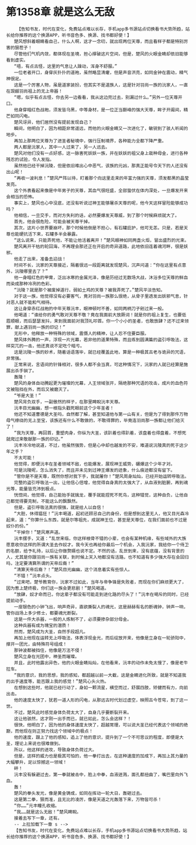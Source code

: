 # 第1358章 就是这么无敌
        【告知书友，时代在变化，免费站点难以长存，手机app多书源站点切换看书大势所趋，站长给你推荐的这个换源APP，听书音色多、换源、找书都好使！】
       楚风想斜着眼睛看自己，什么人啊，这才一念叨，就出现两位天尊，而且看样子都是特别厉害的狠茬子！
       尽管他们气机内敛，都体现在圣境，担心撑破这片空间，但是，楚风的火眼金睛却依旧能够看到虚实。
       “唔，有点古怪，这里的气息让人躁动，浑身不舒服。”
       一位老者开口，身穿灰扑扑的道袍，虽然略显清癯，但是声音洪亮，如同金钟在震动，精气神很足。
       这是一个厉害人物，虽是道家装扮，但其实不是道族人，这是针对羽尚一族的沅家人，一直在觊觎羽尚祖上的无上帝器！
       “嗯，似乎有点古怪，你去另一边看看，我从这边兜过去，别漏过什么。”另外一位天尊开口。
       他身穿暗红色战袍，须发皆乌黑，中等身材，是一位正当巅峰的强大天尊，眸子开阖间，精芒如同闪电。
       楚风讶异，他们居然没有提前发现自己？
       瞬间，他明白了，因为相距非常遥远，而他的火眼金睛又一次进化了，敏锐到了骇人听闻的地步。
       再加上那两位天尊为了进圣者秘境中，强行压制境界，各种能力全都下降严重。
       两人都是沅家人，其中一人过来了，另一人远去。
       楚风对他们没有一点好感，这一脉害死妖妖一族，并在妖妖的祖父身上栽种母金，进行各种残忍的试验，令人发指。
       虽然他已经干掉沅陵，但是依旧难出心中恶气，该族的元凶，那真正能号令天下的人还没有出山呢！
       “再收一波利息！”楚风严阵以待，盯着那个向这里走来的年富力强的天尊，须发都黑的晶莹发亮。
       这个外表看起来像是中年男子的天尊，其血气很旺盛，全部蛰伏在体内深处，一旦爆发开来会相当的恐怖。
       事实上，楚风也心中没底，还没有听说过神王能够屠杀天尊的呢，他今天这样冒险能够成功吗？
       他相信，一旦交手，而对方失利的话，必然要爆发天尊威，到了那个时候麻烦就大了。
       首先，他会很危险，可能会被天尊干掉。
       其次，这片小世界要崩坏，那个时候他倒是不担心，有石罐庇护，他可无恙。只是，若是天尊也能硬抗活下来，石罐多半会暴露。
       “这么说来，只能弄死他，不能让他活着离开！”楚风眼神如同两盏火炬，冒出盛烈的光束。
       楚风离开干枯的轮回海，不再理会那还正在开启的奇异道路，此地依旧连着魂河畔，很是妖邪。
       他走了出来，准备去迎战！
       时间不长，沅家的天尊接近，隔着很远一段距离就发现楚风，沉声问道：“你在这里有点意外，沅陵哪里去了？”
       他一身暗红色的甲胄，泛出冰寒的金属光泽，像是历经过无数场大战，沐浴多位天尊的鲜血而染成那种冷冽的色彩。
       “沅陵？就是那个被废掉道行，弱如土鸡的天尊？被我弄死了。”楚风平淡告知。
       对于这一族，他觉得没有必要客气，竟对羽尚一族那么很绝，从骨子里透发出妖邪气息，针对恶人就不能和气相待。
       这让身穿赤红战袍的中年天尊沅丰，眼神顿时不善，如同两柄刀子剜过来一般。
       他喝道：“谁给你的勇气敢对天尊不敬？竟在我面前大放厥词！就是你的祖上复生，也要低眉顺眼，而后瑟瑟发抖，来到我面前对我顶礼叩首。你一个小小的圣者，也敢放肆？还不过来领罪，献上遇羽尚一族的印记！”
       无形中，他释放一种特殊的领域，震慑人的精神，让人忍不住要臣服。
       楚风体外腾的一声，浮现一片光幕，若非他的道果特殊，而且练到圆满篇的盗引呼吸法，这样突兀的一击，他还真说不定吃个暗亏。
       这是沅陵一族的妙术，随着话语落毕，就已经覆盖此地，算是一种极其古老与诡异的咒语，非常强。
       正常来说，言语间的针锋相对，很多人都不会当真，可这种情况下，沅家的人就已经算是施展出杀手锏了。
       轰隆！
       楚风的身体自动腾起更为璀璨的光幕，人王领域张开，隔绝那种咒语的攻击，成片的血色符文被阻挡在外，而后又被磨灭了。
       “爷是大圣！”
       楚风背负双手，一副傲然的样子，在那里睥睨沅丰天尊。
       沅丰目光幽幽，想一根指头戳死眼前这个少年圣者！
       他还不知道曹德是大圣吗，自然都了解，甚至知道他与第一山有关，但是为了得到那件万物母气缭绕的无上至宝，该族还有什么不敢做的，不敢得罪的，毕竟连羽尚那一族都让他们给灭了！
       “我为天尊，再回首，重塑肉身，你纵为大圣，该趴着也得趴着，该盘着也得盘着，不想死就爬过来敬献那一族的印记。”
       沅丰冷冷地说道，不过，他虽然强势，但是心中却也越发的不安，难道说沅陵真的死于这少年之手？
       不太可能！
       他觉得，即便沅丰在圣者领域不敌，也能爆发，展现神王威势，碾爆这个少年才对。
       可是沅陵呢，怎么消失了，而且并未见到过神王爆发的迹象，什么痕迹都没有留下。
       “管你是不是天尊，既然你想对我下手，我就屠你！”楚风周身灿灿，已经开始运转呼吸法。
       完整的盗引呼吸法一出，让他信心倍增，他觉得自身真的太强大了，从血液到脏腑，再到魂光等，能量皆充沛到极点。
       恍惚间，他觉得，自己能抬手就擒龙，覆手就能捏死不死鸟，这种错觉，这种自负，让他自己都觉得要克制，不能这么的飘飘然。
       但是，盗引呼吸法真的很强，就是给人以自信！
       “大胆，休得猖狂！”沅丰喝道，起初还顾忌自己的身份，但是想到这里无人，他又目光森冷起来，道：“你算什么东西，就是尔等祖先，成就神王位，甚至是天尊位，在我们面前也不过是奴仆的份。”
       “干掉你！”楚风寒声道。
       沅丰摆手，又道：“乱世来临，你这样根骨不错的小辈，也会有某种机缘，有些域外的大族愿意收你这样的所谓大圣去作奴才。我今天也再给你最后一个机会，入我沅家，我给你一个侍卫的名额，给予礼待，以后让你做赘婿也说不定。不然的话，乱世到来，没有底蕴，没有背景的人，尤其是你跟羽尚一族有关联，到时候上天入地都没有活路，也不知道有多少强大存在会回归吗，注定要清算所谓的天帝后裔！”
       “清算天帝后裔？！”楚风目光幽幽，这个消息着实有些惊人。
       “不错！”沅丰点头。
       “过来吧，楚爷教育你，沅家不过如此，当年与帝争锋是失败者，而现在你们麻烦更大了，因为惹上楚终极，你们这一族会更悲剧！”楚风喝道。
       “放肆，奴才命而已，你这辈子都没有可能走到进化路的尽头了！”沅丰在喝斥的同时，已经提前动手。
       一座银色的小钟飞出，响声奇异，直欲撕裂人的魂光，这是赫赫有名的断魂钟，钟声一响，管你战场上多少修士，都要魂光断裂。
       这是一件大杀器，一般的人炼制不了，必须要掺杂部分母金。
       这种兵器有成为瑰宝的潜质！
       然而，楚风成为大圣，自然手段超凡。
       再加上他现在运转无上呼吸法，体表浮现金光，而后绽放开来，他像是立身在一轮骄阳中，撑开一团光，由特殊符号组成！
       那钟波都被挡住，他像是万法不侵！
       楚风立身在光团中，神圣而璀璨。
       并且，此时他露出异色，他的火眼金睛灿灿，在他看来，沅丰的动作未免太慢了，像是老牛拉车。
       “我的意识，我的思想，我的感知，都超越以前一大截，这是金睛进化所致，就是不知道我的出手速度等，能否跟上我的感觉！”楚风心头火热。
       在想到这些时，他就已经行动了，身如一颗流星，横空而过，舒展四肢，矫健而有力，向前出击。
       他的速度太快了，犹若一道人形的闪电，从那远古时代划过虚空，映照古今苍穹，到了这一世。
       不过，楚风此时感觉身体负荷太大了，自身几乎要断裂开来。
       这让他骇然，这才刚一出手而已，就已如此，怎么会这样？！
       很快，他明白了，因为他的身体速度太快了，超越常理，可以说大圣已经代表这个领域的绝巅，而他现在则正努力找这个领域中的极点！
       他的速度，跟上了他的感知，追上了他的意识，提升到了一个不可思议的程度，即便是大圣，理论上来说也很难做到。
       所以，他这样的进攻，导致身体负荷过大。
       但是，这样的威力也是极其可怕的，他一拳打出去，在这种速度的加成下，再加上其力量的大幅攀升，足以惊撼这一领域！
       砰！
       沅丰没有躲避过去，第一拳就被击中，脸上中拳，血液迸溅，面孔都扭曲了，嘴巴里向外飞血。
       轰！
       楚风的拳头发光，像是黄金铸成，如同在挥动一轮大日，轰砸过去。
       这是第二拳，狠而准，且无比的凌厉，像是天道之光轰落下来，万物皆可杀！
       “你……”元丰瞳孔收缩。
       “我……就是这么无敌！”楚风睥睨。
       接着去写下一章，还有。
       -- 上拉加载下一章 s -->
       【告知书友，时代在变化，免费站点难以长存，手机app多书源站点切换看书大势所趋，站长给你推荐的这个换源APP，听书音色多、换源、找书都好使！】